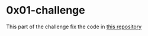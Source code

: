 # 0x01-challenge
This part of the challenge fix the code in [this repository](https://github.com/alx-tools/0x01-Fix_My_Code_Challenge)
